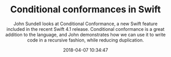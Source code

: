 ---
title: "Conditional conformances in Swift"
subtitle: "John Sundell looks at Conditional Conformance, a new Swift feature included in the recent Swift 4.1 release. Conditional conformance is a great addition to the language, and John demonstrates how we can use it to write code in a recursive fashion, while reducing duplication."
tags: ["swift4.1","protocol","extension"]
link: "https://www.swiftbysundell.com/posts/conditional-conformances-in-swift"
date: "2018-04-07 10:34:47"
---